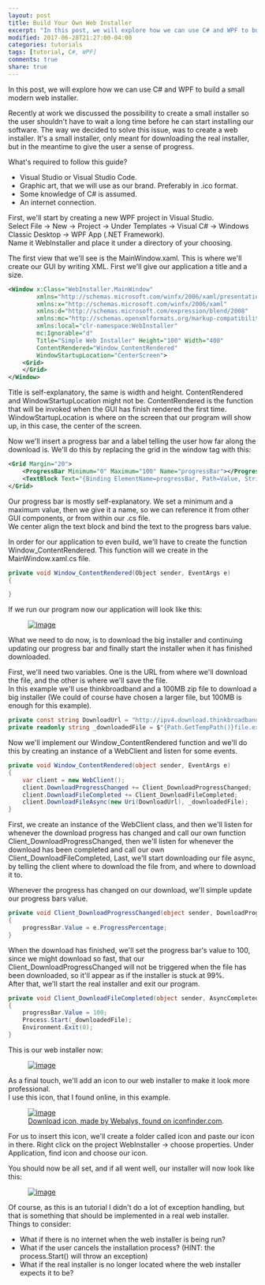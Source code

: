 ```yaml
---
layout: post
title: Build Your Own Web Installer
excerpt: "In this post, we will explore how we can use C# and WPF to build a small modern web installer."
modified: 2017-06-28T21:27:00-04:00
categories: tutorials
tags: [tutorial, C#, WPF]
comments: true
share: true
---
```


In this post, we will explore how we can use C# and WPF to build a small modern web installer.

Recently at work we discussed the possibility to create a small installer so the user shouldn't have to wait a long time before he can start installing our software. The way we decided to solve this issue, was to create a web installer. It's a small installer, only meant for downloading the real installer, but in the meantime to give the user a sense of progress.

What's required to follow this guide?
* Visual Studio or Visual Studio Code.
* Graphic art, that we will use as our brand. Preferably in .ico format.
* Some knowledge of C# is assumed.
* An internet connection.

First, we'll start by creating a new WPF project in Visual Studio.  
Select File -> New -> Project -> Under Templates -> Visual C# -> Windows Classic Desktop -> WPF App (.NET Framework).  
Name it WebInstaller and place it under a directory of your choosing.

The first view that we'll see is the MainWindow.xaml. This is where we'll create our GUI by writing XML. First we'll give our application a title and a size.

```xml
<Window x:Class="WebInstaller.MainWindow"
        xmlns="http://schemas.microsoft.com/winfx/2006/xaml/presentation"
        xmlns:x="http://schemas.microsoft.com/winfx/2006/xaml"
        xmlns:d="http://schemas.microsoft.com/expression/blend/2008"
        xmlns:mc="http://schemas.openxmlformats.org/markup-compatibility/2006"
        xmlns:local="clr-namespace:WebInstaller"
        mc:Ignorable="d"
        Title="Simple Web Installer" Height="100" Width="400"
        ContentRendered="Window_ContentRendered"
        WindowStartupLocation="CenterScreen">
    <Grid>
    </Grid>
</Window>
```

Title is self-explanatory, the same is width and height. ContentRendered and WindowStartupLocation might not be. ContentRendered is the function that will be invoked when the GUI has finish rendered the first time. WindowStartupLocation is where on the screen that our program will show up, in this case, the center of the screen.

Now we'll insert a progress bar and a label telling the user how far along the download is. We'll do this by replacing the grid in the window tag with this:

```xml
<Grid Margin="20">
    <ProgressBar Minimum="0" Maximum="100" Name="progressBar"></ProgressBar>
    <TextBlock Text="{Binding ElementName=progressBar, Path=Value, StringFormat={}{0:0}%}" HorizontalAlignment="Center" VerticalAlignment="Center"></TextBlock>
</Grid>
```

Our progress bar is mostly self-explanatory. We set a minimum and a maximum value, then we give it a name, so we can reference it from other GUI components, or from within our .cs file.  
We center align the text block and bind the text to the progress bars value.

In order for our application to even build, we'll have to create the function Window_ContentRendered. This function will we create in the MainWindow.xaml.cs file.

```csharp
private void Window_ContentRendered(Object sender, EventArgs e)
{

}
```

If we run our program now our application will look like this:
<figure class="center">
	<a href="{{ site.url }}/images/build-your-own-installer/001.PNG"><img src="{{ site.url }}/images/build-your-own-installer/001.PNG" alt="image"></a>
</figure>

What we need to do now, is to download the big installer and continuing updating our progress bar and finally start the installer when it has finished downloaded.

First, we'll need two variables. One is the URL from where we'll download the file, and the other is where we'll save the file.  
In this example we'll use thinkbroadband and a 100MB zip file to download a big installer (We could of course have chosen a larger file, but 100MB is enough for this example).

```csharp
private const string DownloadUrl = "http://ipv4.download.thinkbroadband.com/100MB.zip";
private readonly string _downloadedFile = $"{Path.GetTempPath()}file.exe";
```

Now we'll implement our Window_ContentRendered function and we'll do this by creating an instance of a WebClient and listen for some events.

```csharp
private void Window_ContentRendered(object sender, EventArgs e)
{
    var client = new WebClient();
    client.DownloadProgressChanged += Client_DownloadProgressChanged;
    client.DownloadFileCompleted += Client_DownloadFileCompleted;
    client.DownloadFileAsync(new Uri(DownloadUrl), _downloadedFile);
}
```

First, we create an instance of the WebClient class, and then we'll listen for whenever the download progress has changed and call our own function Client_DownloadProgressChanged, then we'll listen for whenever the download has been completed and call our own Client_DownloadFileCompleted, Last, we'll start downloading our file async, by telling the client where to download the file from, and where to download it to.

Whenever the progress has changed on our download, we'll simple update our progress bars value.

```csharp
private void Client_DownloadProgressChanged(object sender, DownloadProgressChangedEventArgs e)
{
    progressBar.Value = e.ProgressPercentage;
}
```

When the download has finished, we'll set the progress bar's value to 100, since we might download so fast, that our Client_DownloadProgressChanged will not be triggered when the file has been downloaded, so it'll appear as if the installer is stuck at 99%.  
After that, we'll start the real installer and exit our program.

```csharp
private void Client_DownloadFileCompleted(object sender, AsyncCompletedEventArgs e)
{
    progressBar.Value = 100;
    Process.Start(_downloadedFile);
    Environment.Exit(0);
}
```

This is our web installer now:
<figure class="center">
	<a href="{{ site.url }}/images/build-your-own-installer/002.PNG"><img src="{{ site.url }}/images/build-your-own-installer/002.PNG" alt="image"></a>
</figure>

As a final touch, we'll add an icon to our web installer to make it look more professional.  
I use this icon, that I found online, in this example.
<figure class="center">
	<a href="{{ site.url }}/images/build-your-own-installer/icon.png"><img src="{{ site.url }}/images/build-your-own-installer/icon.png" alt="image"></a>
	<figcaption><a href="https://www.iconfinder.com/icons/379337/computer_download_icon#size=128" title="Download icon, made by Webalys, found on iconfinder.com">Download icon, made by Webalys, found on iconfinder.com</a>.</figcaption>
</figure>

For us to insert this icon, we'll create a folder called icon and paste our icon in there. Right click on the project WebInstaller -> choose properties. Under Application, find icon and choose our icon.

You should now be all set, and if all went well, our installer will now look like this:
<figure class="center">
	<a href="{{ site.url }}/images/build-your-own-installer/003.PNG"><img src="{{ site.url }}/images/build-your-own-installer/003.PNG" alt="image"></a>
</figure>

Of course, as this is an tutorial I didn't do a lot of exception handling, but that is something that should be implemented in a real web installer.  
Things to consider:
* What if there is no internet when the web installer is being run?
* What if the user cancels the installation process? (HINT: the process.Start() will throw an exception)
* What if the real installer is no longer located where the web installer expects it to be?
